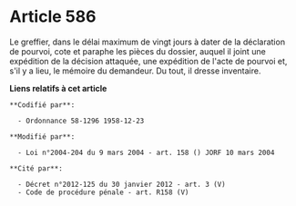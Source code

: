 # Article 586

Le greffier, dans le délai maximum de vingt jours à dater de la déclaration de pourvoi, cote et paraphe les pièces du
dossier, auquel il joint une expédition de la décision attaquée, une expédition de l'acte de pourvoi et, s'il y a lieu, le
mémoire du demandeur. Du tout, il dresse inventaire.

**Liens relatifs à cet article**

	**Codifié par**:

	  - Ordonnance 58-1296 1958-12-23

	**Modifié par**:

	  - Loi n°2004-204 du 9 mars 2004 - art. 158 () JORF 10 mars 2004

	**Cité par**:

	  - Décret n°2012-125 du 30 janvier 2012 - art. 3 (V)
	  - Code de procédure pénale - art. R158 (V)
